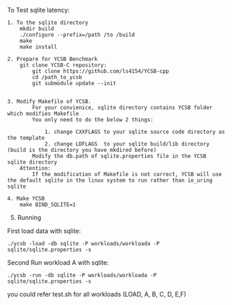 
To Test sqlite latency:
```
1. To the sqlite directory
    mkdir build
    ./configure --prefix=/path /to /build
    make
    make install

2. Prepare for YCSB Benchmark
    git clone YCSB-C repository:
        git clone https://github.com/ls4154/YCSB-cpp
        cd /path_to_ycsb
        git submodule update --init


3. Modify Makefile of YCSB. 
        For your convienice, sqlite directory contains YCSB folder which modifies Makefile
        You only need to do the below 2 things:

            1. change CXXFLAGS to your sqlite source code directory as the template
            2. change LDFLAGS  to your sqlite build/lib directory  (build is the directory you have mkdired before)
        Modify the db.path of sqlite.properties file in the YCSB sqlite directory
    Attention: 
        If the modification of Makefile is not correct, YCSB will use the default sqlite in the linux system to run rather than io_uring sqlite
  
4. Make YCSB
    make BIND_SQLITE=1
```

5. Running

First load data with sqlite:
```
./ycsb -load -db sqlite -P workloads/workloada -P sqlite/sqlite.properties -s
```

Second Run workload A with sqlite:
```
./ycsb -run -db sqlite -P workloads/workloada -P sqlite/sqlite.properties -s
```

you could refer test.sh  for all workloads (LOAD, A, B, C, D, E,F)
